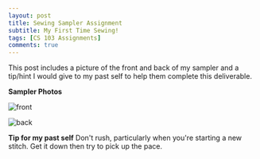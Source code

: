 ```yaml
---
layout: post
title: Sewing Sampler Assignment 
subtitle: My First Time Sewing! 
tags: [CS 103 Assignments]
comments: true
---
```


This post includes a picture of the front and back of my sampler and a tip/hint I would give to my past self to help them complete this deliverable.
 

**Sampler Photos**

![front](https://github.com/iangdp/iangdp.github.io/blob/master/assets/img/Screen%20Shot%202023-02-21%20at%2011.17.39%20PM.png?raw=true)

![back](https://github.com/iangdp/iangdp.github.io/blob/master/assets/img/Screen%20Shot%202023-02-21%20at%2011.16.39%20PM.png?raw=true)


**Tip for my past self**
Don't rush, particularly when you're starting a new stitch. Get it down then try to pick up the pace.

